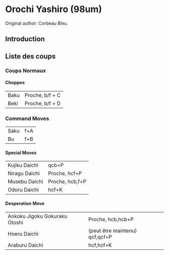 # Orochi Yashiro (98um)

Original author: Corbeau Bleu.

## Introduction

## Liste des coups

### Coups Normaux

#### Choppes

|      |                 |
|------|-----------------|
| Baku | Proche, b/f + C |
| Beki | Proche, b/f + D |

### Command Moves

|      |     |
|------|-----|
| Saku | f+A |
| Bu   | f+B |

#### Special Moves

|               |                 |
|---------------|-----------------|
| Kujiku Daichi | qcb+P           |
| Niragu Daichi | Proche, hcf+P   |
| Musebu Daichi | Proche, hcb,f+P |
| Odoru Daichi  | hcf+K           |

#### Desperation Move

|                               |                                |
|-------------------------------|--------------------------------|
| Ankoku Jigoku Gokuraku Otoshi | Proche, hcb,hcb+P              |
| Hoeru Daichi                  | (peut être maintenu) qcf,qcf+P |
| Araburu Daichi                | hcf,hcf+K                      |
